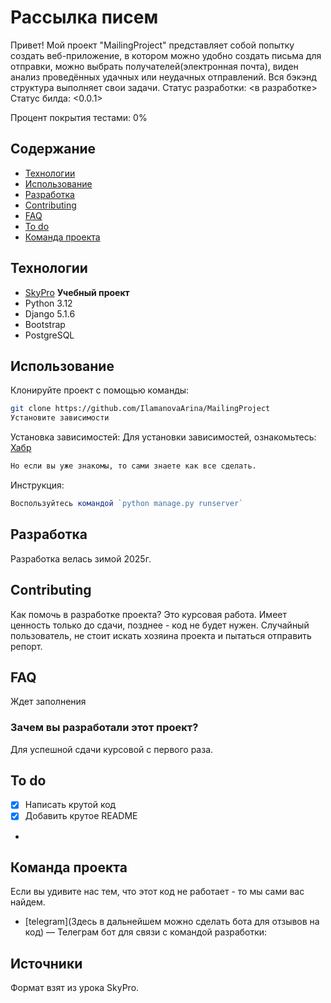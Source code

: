 # Рассылка писем
Привет! Мой проект "MailingProject" представляет собой попытку создать веб-приложение, 
в котором можно удобно создать письма для отправки, можно выбрать получателей(электронная почта), 
виден анализ проведённых удачных или неудачных отправлений.
Вся бэкэнд структура выполняет свои задачи. 
Статус разработки: <в разработке>
Статус билда: <0.0.1>

Процент покрытия тестами: 0%

## Содержание
- [Технологии](#технологии)
- [Использование](#использование)
- [Разработка](#разработка)
- [Contributing](#contributing)
- [FAQ](#faq)
- [To do](#to-do)
- [Команда проекта](#команда-проекта)

## Технологии
- [SkyPro](https://my.sky.pro/) **Учебный проект**
- Python 3.12
- Django 5.1.6
- Bootstrap
- PostgreSQL


## Использование

Клонируйте проект с помощью команды:
```sh
git clone https://github.com/IlamanovaArina/MailingProject 
Установите зависимости
```

Установка зависимостей:
Для установки зависимостей, ознакомьтесь: [Хабр](https://habr.com/ru/articles/593529/)
```sh
Но если вы уже знакомы, то сами знаете как все сделать.
```

Инструкция:
```typescript
Воспользуйтесь командой `python manage.py runserver`
```


## Разработка
Разработка велась зимой 2025г. 


## Contributing
Как помочь в разработке проекта? Это курсовая работа. Имеет ценность только до сдачи, позднее - код не будет нужен.
Случайный пользователь, не стоит искать хозяина проекта и пытаться отправить репорт.

## FAQ 
Ждет заполнения

### Зачем вы разработали этот проект?
Для успешной сдачи курсовой с первого раза.

## To do
- [x] Написать крутой код
- [x] Добавить крутое README
- 
## Команда проекта
Если вы удивите нас тем, что этот код не работает - то мы сами вас найдем.

- [telegram](Здесь в дальнейшем можно сделать бота для отзывов на код) — Телеграм бот для связи с командой разработки: 

## Источники
Формат взят из урока SkyPro.
